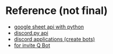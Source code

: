 # Reference (not final)
- [google sheet api with python](https://www.youtube.com/watch?v=4ssigWmExak)
- [discord.py api](https://discordpy.readthedocs.io/en/stable/api.html)
- [discord applications (create bots)](https://discord.com/developers/applications)
- [for invite Q Bot](https://discord.com/api/oauth2/authorize?client_id=930446082452881438&permissions=532844899440&scope=bot)